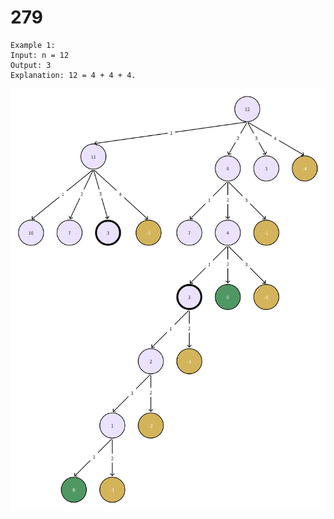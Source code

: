 # 279 

```
Example 1:
Input: n = 12
Output: 3
Explanation: 12 = 4 + 4 + 4.
```

![279](./images/279/279.png)

